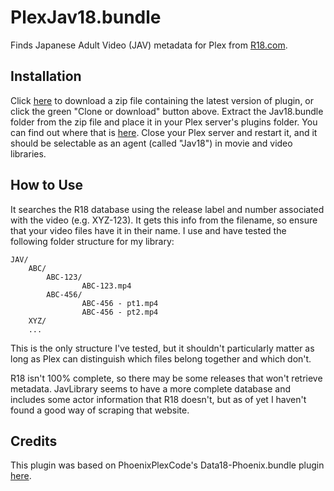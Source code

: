 # PlexJav18.bundle

Finds Japanese Adult Video (JAV) metadata for Plex from [R18.com](https://www.r18.com/). 

## Installation
Click [here](https://github.com/alxpnt2/PlexJav18.bundle/archive/master.zip) to download a zip file containing the latest version of plugin, or click the green "Clone or download" button above. Extract the Jav18.bundle folder from the zip file and place it in your Plex server's plugins folder. You can find out where that is [here](https://support.plex.tv/articles/201106098-how-do-i-find-the-plug-ins-folder/). Close your Plex server and restart it, and it should be selectable as an agent (called "Jav18") in movie and video libraries.

## How to Use
It searches the R18 database using the release label and number associated with the video (e.g. XYZ-123). It gets this info from the filename, so ensure that your video files have it in their name. I use and have tested the following folder structure for my library:

```
JAV/
    ABC/
        ABC-123/
                ABC-123.mp4
        ABC-456/
                ABC-456 - pt1.mp4
                ABC-456 - pt2.mp4
    XYZ/
    ...
```

This is the only structure I've tested, but it shouldn't particularly matter as long as Plex can distinguish which files belong together and which don't.

R18 isn't 100% complete, so there may be some releases that won't retrieve metadata. JavLibrary seems to have a more complete database and includes some actor information that R18 doesn't, but as of yet I haven't found a good way of scraping that website.

## Credits
This plugin was based on PhoenixPlexCode's Data18-Phoenix.bundle plugin [here](https://github.com/PhoenixPlexCode/Data18-Phoenix.bundle). 